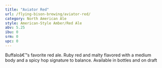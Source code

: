```yaml
---
title: "Aviator Red"
url: /flying-bison-brewing/aviator-red/
category: North American Ale
style: American-Style Amber/Red Ale
abv: 5.25
ibu: 0
srm: 0
upc: 0
---
```

Buffaloâ€™s favorite red ale. Ruby red and malty flavored with a medium body and a spicy hop signature to balance. Available in bottles and on draft
